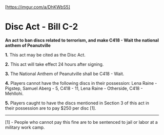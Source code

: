 [https://imgur.com/a/DhKWbS5]

# Disc Act - Bill C-2
**An act to ban discs related to terrorism, and make C418 - Wait the national anthem of Peanutville**

**1.** This act may be cited as the Disc Act.

**2.** This act will take effect 24 hours after signing.

**3.** The National Anthem of Peanutville shall be C418 - Wait.

**4.** Players cannot have the following discs in their possession: Lena Raine - Pigstep, Samuel Aberg - 5, C418 - 11, Lena Raine - Otherside, C418 - Mehllohi.

**5.** Players caught to have the discs mentioned in Section 3 of this act in their possession are to pay $250 per disc [1].

---------------
[1] - People who cannot pay this fine are to be sentenced to jail or labor at a military work camp.
